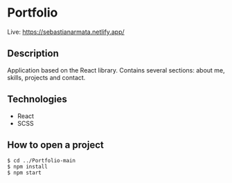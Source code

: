 # Portfolio

Live: https://sebastianarmata.netlify.app/

## Description

Application based on the React library. Contains several sections: about me, skills, projects and contact. 

## Technologies
- React
- SCSS

## How to open a project
```
$ cd ../Portfolio-main
$ npm install
$ npm start
```
